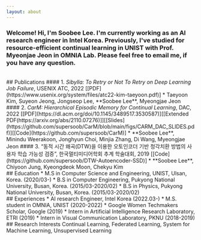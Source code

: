 ```yaml
---
layout: about 
---
```

### Welcome! Hi, I'm Soobee Lee. I'm currently working as an AI research engineer in Intel Korea. Previously, I've studied for resource-efficient continual learning in UNIST with Prof. Myeonjae Jeon in OMNIA Lab. Please feel free to email me, if you have any question.

<br/>
## Publications
#### 1. <i>Sibylla: To Retry or Not To Retry on Deep Learning Job Failure</i>, USENIX ATC, 2022 [[PDF](https://www.usenix.org/system/files/atc22-kim-taeyoon.pdf)]
   * Taeyoon Kim, Suyeon Jeong, Jongseop Lee, **Soobee Lee**, Myeongjae Jeon
#### 2. <i>CarM: Hierarchical Episodic Memory for Continual Learning</i>, DAC, 2022 [[PDF](https://dl.acm.org/doi/10.1145/3489517.3530587)][[Extended PDF(https://arxiv.org/abs/2110.07276)]][[Slides](https://github.com/supersoob/CarM/blob/main/figs/CARM_DAC_SLIDES.pdf)][[Code](https://github.com/supersoob/CarM)]
   * **Soobee Lee**, Minindu Weerakoon, Jonghyun Choi, Minjia Zhang, Di Wang, Myeongjae Jeon 
#### 3. “동적 시간 왜곡(DTW)을 이용한 오토인코더 기반 청각치환 방법의 사용자 학습 가능성 검증”, 한국멀티미디어학회 추계 학술대회, 2019 [[Code](https://github.com/supersoob/DTW-Autoencoder-SSD)]
   * **Soobee Lee**, Chiyoon Jung, Kyeongdeok Moon, Chekyu Kim

<br/>
## Education
* M.S in Computer Science and Engineering, UNIST, Ulsan, Korea. (2020/03-)
* B.S in Computer Engineering, Pukyong National University, Busan, Korea. (2015/03-2020/02)
* B.S in Physics, Pukyong National University, Busan, Korea. (2015/03-2020/02)

<br/>
## Experiences
* AI research Engineer, Intel Korea (2022.03-)
* M.S. student in OMNIA, UNIST (2020-2022)
* Google Women Techmakers Scholar, Google  (2019)
* Intern in Artificial Intelligence Research Laboratory, ETRI (2019)
* Intern in Visual Communication Laboratory, PKNU  (2018-2019)

<br/>
## Research Interests
Continual Learning,  Federated Learning,  System for Machine Learning,  Unsupervised Learning
